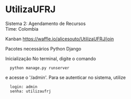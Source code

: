 # UtilizaUFRJ 
Sistema 2: Agendamento de Recursos  
Time: Colombia 

Kanban 
https://waffle.io/alicesouto/UtilizaUFRJ/join 

Pacotes necessários 
Python 
Django 

Inicialização 
No terminal, digite o comando 

      python manage.py runserver
      
e acesse o '/admin'. 
Para se autenticar no sistema, utilize 
      
      login: admin
      senha: utilizaufrj


